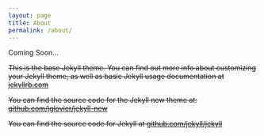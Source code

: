 ```yaml
---
layout: page
title: About
permalink: /about/
---
```


Coming Soon...

~~This is the base Jekyll theme. You can find out more info about customizing your Jekyll theme, as well as basic Jekyll usage documentation at [jekyllrb.com](http://jekyllrb.com/)~~

~~You can find the source code for the Jekyll new theme at: [github.com/jglovier/jekyll-new](https://github.com/jglovier/jekyll-new)~~

~~You can find the source code for Jekyll at [github.com/jekyll/jekyll](https://github.com/jekyll/jekyll)~~
